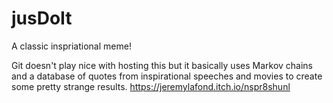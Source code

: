 # jusDoIt
A classic inspriational meme!

Git doesn't play nice with hosting this but it basically uses Markov chains and a database of quotes from inspirational speeches and movies to create some pretty strange results.
https://jeremylafond.itch.io/nspr8shunl
